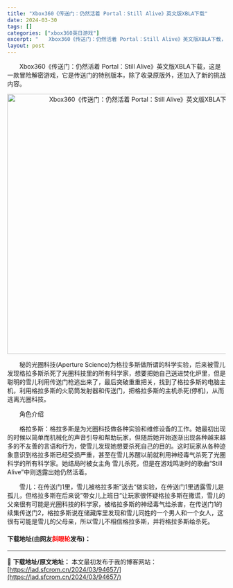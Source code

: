 ```yaml
---
title: "Xbox360《传送门：仍然活着 Portal：Still Alive》英文版XBLA下载"
date: 2024-03-30
tags: []
categories: ["xbox360英日游戏"]
excerpt: "　　Xbox360《传送门：仍然活着 Portal：Still Alive》英文版XBLA下载，这是一款冒险解密游戏，它是传送门的特别版本，除了收录原版外，还加入了新的挑战内容。 　　秘的光圈科技(Aperture Science)为格拉多斯做所谓的科学实验，后来被雪儿发现格拉多斯杀死了光圈科技里的&hellip;"
layout: post
---
```


 <p>　　Xbox360《传送门：仍然活着 Portal：Still Alive》英文版XBLA下载，这是一款冒险解密游戏，它是传送门的特别版本，除了收录原版外，还加入了新的挑战内容。</p> <p align="center"><img align="" border="0" src="https://lad.sfcrom.cn/wp-content/uploads/2024/03/20240330_6607da8318d87.jpg" width="600" alt="Xbox360《传送门：仍然活着 Portal：Still Alive》英文版XBLA下载" /></p> <p>　　秘的光圈科技(Aperture Science)为格拉多斯做所谓的科学实验，后来被雪儿发现格拉多斯杀死了光圈科技里的所有科学家，想要把她自己送进焚化炉里，但是聪明的雪儿利用传送门枪逃出来了，最后突破重重把关，找到了格拉多斯的电脑主机，利用格拉多斯的火箭筒发射器和传送门，把格拉多斯的主机杀死(停机)，从而逃离光圈科技。</p> <p>　　角色介绍</p> <p>　　格拉多斯：格拉多斯是为光圈科技做各种实验和维修设备的工作。她最初出现的时候以简单而机械化的声音引导和帮助玩家，但随后她开始逐渐出现各种越来越多的不友善的言语和行为，使雪儿发现她想要杀死自己的目的。这时玩家从各种迹象意识到格拉多斯已经受损严重，甚至在雪儿苏醒以前就利用神经毒气杀死了光圈科学的所有科学家。她结局时被女主角 雪儿杀死，但是在游戏鸣谢时的歌曲&ldquo;Still Alive&rdquo;中则透露出她仍然活着。</p> <p>　　雪儿：在传送门1里，雪儿被格拉多斯&rdquo;送去&ldquo;做实验，在传送门1里透露雪儿是孤儿，但格拉多斯在后来说&rdquo;带女儿上班日&ldquo;让玩家很怀疑格拉多斯在撒谎，雪儿的父亲很有可能是光圈科技的科学家，被格拉多斯的神经毒气给杀害，在传送门1的续集传送门2，格拉多斯说在储藏库里发现和雪儿同姓的一个男人和一个女人，这很有可能是雪儿的父母亲，所以雪儿不相信格拉多斯，并将格拉多斯给杀死。</p> <p><h4>下载地址(由网友<font color="red">斜眼轮</font>发布)：</h4></p> 

---
📖 **下载地址/原文地址：** 本文最初发布于我的博客网站：[https://lad.sfcrom.cn/2024/03/94657/](https://lad.sfcrom.cn/2024/03/94657/)

